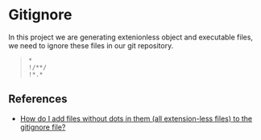 # Gitignore

In this project we are generating extenionless object and executable files, we need to ignore these files in our git repository.

> ```
> *
> !/**/
> !*.*
> ```

## References

- [How do I add files without dots in them (all extension-less files) to the gitignore file?](https://stackoverflow.com/questions/19023550/how-do-i-add-files-without-dots-in-them-all-extension-less-files-to-the-gitign)